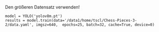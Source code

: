 Den größeren Datensatz verwenden!

```
model = YOLO('yolov8m.pt')
results = model.train(data='/data1/home/tscl/Chess-Pieces-3-2/data.yaml', imgsz=640,  epochs=25, batch=32, cache=True, device=0)
```